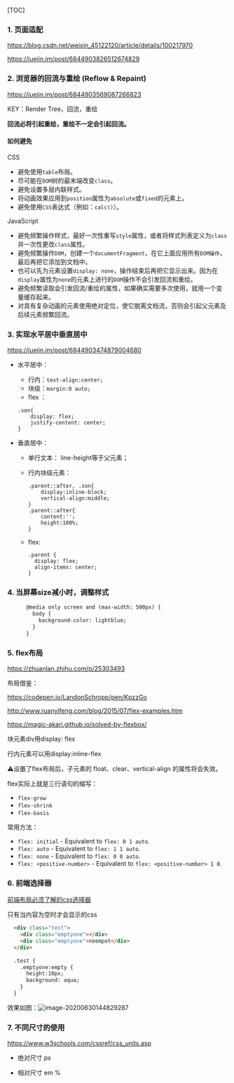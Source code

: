 [TOC]



### 1. 页面适配 

https://blog.csdn.net/weixin_45122120/article/details/100217970

https://juejin.im/post/6844903826512674829



### 2. 浏览器的回流与重绘 (Reflow & Repaint) 

https://juejin.im/post/6844903569087266823

KEY：Render Tree，回流，重绘

**回流必将引起重绘，重绘不一定会引起回流。**

#### 如何避免

CSS

- 避免使用`table`布局。
- 尽可能在`DOM`树的最末端改变`class`。
- 避免设置多层内联样式。
- 将动画效果应用到`position`属性为`absolute`或`fixed`的元素上。
- 避免使用`CSS`表达式（例如：`calc()`）。

JavaScript

- 避免频繁操作样式，最好一次性重写`style`属性，或者将样式列表定义为`class`并一次性更改`class`属性。
- 避免频繁操作`DOM`，创建一个`documentFragment`，在它上面应用所有`DOM操作`，最后再把它添加到文档中。
- 也可以先为元素设置`display: none`，操作结束后再把它显示出来。因为在`display`属性为`none`的元素上进行的`DOM`操作不会引发回流和重绘。
- 避免频繁读取会引发回流/重绘的属性，如果确实需要多次使用，就用一个变量缓存起来。
- 对具有复杂动画的元素使用绝对定位，使它脱离文档流，否则会引起父元素及后续元素频繁回流。



### 3. 实现水平居中垂直居中

https://juejin.im/post/6844903474879004680

* 水平居中：

  * 行内：```text-align:center; ```
  * 块级：```margin:0 auto; ```
  * flex ：

  ```
  .son{
      display: flex;
      justify-content: center;
  }
  ```

  

* 垂直居中：

  * 单行文本： line-height等于父元素；

  * 行内块级元素：

    ```
    .parent::after, .son{
        display:inline-block;
        vertical-align:middle;
    }
    .parent::after{
        content:'';
        height:100%;
    }
    ```
  
  * flex:
  
    ```
    .parent {
      display: flex;
      align-items: center;
    }
    ```
  
    



### 4. 当屏幕size减小时，调整样式

```html
      @media only screen and (max-width: 500px) {
        body {
          background-color: lightblue;
        }
      }
```



### 5. flex布局

https://zhuanlan.zhihu.com/p/25303493

布局借鉴：

 https://codepen.io/LandonSchropp/pen/KpzzGo 

http://www.ruanyifeng.com/blog/2015/07/flex-examples.htm

https://magic-akari.github.io/solved-by-flexbox/



块元素div用display: flex

行内元素可以用display:inline-flex

⚠️设置了flex布局后，子元素的 float、clear、vertical-align 的属性将会失效。

flex实际上就是三行语句的缩写：

- `flex-grow`
- `flex-shrink`
- `flex-basis`

常用方法：

- `flex: initial` - Equivalent to ```flex: 0 1 auto```.
- `flex: auto` - Equivalent to ```flex: 1 1 auto```.
- `flex: none` - Equivalent to ```flex: 0 0 auto```.
- `flex: <positive-number>` - Equivalent to ```flex: <positive-number> 1 0```.





### 6. 前端选择器

[前端布局必须了解的css选择器](https://juejin.im/post/5eaf64276fb9a0435749c23a#comment)

只有当内容为空时才会显示的css

```html
  <div class="test">
    <div class="emptyone"></div>
    <div class="emptyone">noempot</div>
  </div>
  
  .test {
    .emptyone:empty {
      height:10px;
      background: aqua; 
    }
  }
```

效果如图：![image-20200630144829287](/Users/mac/Desktop/日报/Vuex.assets/image-20200630144829287.png)



### 7. 不同尺寸的使用

https://www.w3schools.com/cssref/css_units.asp

* 绝对尺寸 px

* 相对尺寸 em %

  





